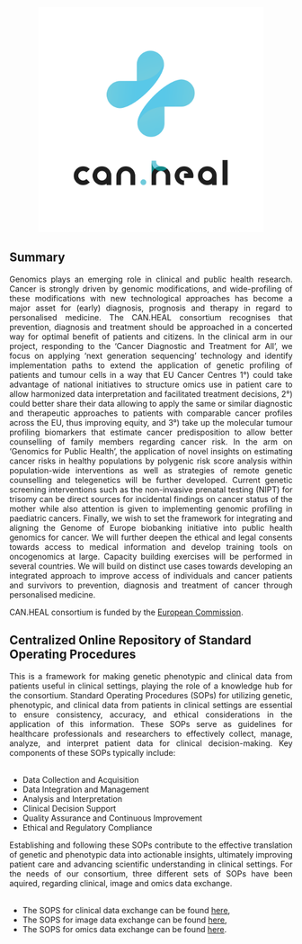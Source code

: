 <p align="center"> 
<img src="https://github.com/BiodataAnalysisGroup/CanHeal-NGS-SOPs/blob/main/images/logo.png" alt="CAN.HEAL logo" style="center; height: 400px; width:400px;"/>
</p>

## Summary
<div align='justify'> Genomics plays an emerging role in clinical and public health research. Cancer is strongly driven by genomic modifications, and wide-profiling of these modifications with new technological approaches has become a major asset for (early) diagnosis, prognosis and therapy in regard to personalised medicine. The CAN.HEAL consortium recognises that prevention, diagnosis and treatment should be approached in a concerted way for optimal benefit of patients and citizens. In the clinical arm in our project, responding to the ‘Cancer Diagnostic and Treatment for All’, we focus on applying ‘next generation sequencing’ technology and identify implementation paths to extend the application of genetic profiling of patients and tumour cells in a way that EU Cancer Centres 1°) could take advantage of national initiatives to structure omics use in patient care to allow harmonized data interpretation and facilitated treatment decisions, 2°) could better share their data allowing to apply the same or similar diagnostic and therapeutic approaches to patients with comparable cancer profiles across the EU, thus improving equity, and 3°) take up the molecular tumour profiling biomarkers that estimate cancer predisposition to allow better counselling of family members regarding cancer risk. In the arm on ‘Genomics for Public Health’, the application of novel insights on estimating cancer risks in healthy populations by polygenic risk score analysis within population-wide interventions as well as strategies of remote genetic counselling and telegenetics will be further developed. Current genetic screening interventions such as the non-invasive prenatal testing (NIPT) for trisomy can be direct sources for incidental findings on cancer status of the mother while also attention is given to implementing genomic profiling in paediatric cancers. Finally, we wish to set the framework for integrating and aligning the Genome of Europe biobanking initiative into public health genomics for cancer. We will further deepen the ethical and legal consents towards access to medical information and develop training tools on oncogenomics at large. Capacity building exercises will be performed in several countries. We will build on distinct use cases towards developing an integrated approach to improve access of individuals and cancer patients and survivors to prevention, diagnosis and treatment of cancer through personalised medicine. </div>

CAN.HEAL consortium is funded by the [European Commission](https://ec.europa.eu/info/funding-tenders/opportunities/portal/screen/opportunities/topic-details/eu4h-2021-pj-15).

## Centralized Online Repository of Standard Operating Procedures

<div align='justify'>This is a framework for making genetic phenotypic and clinical data from patients useful in clinical settings, playing the role of a knowledge hub for the consortium. Standard Operating Procedures (SOPs) for utilizing genetic, phenotypic, and clinical data from patients in clinical settings are essential to ensure consistency, accuracy, and ethical considerations in the application of this information. These SOPs serve as guidelines for healthcare professionals and researchers to effectively collect, manage, analyze, and interpret patient data for clinical decision-making. Key components of these SOPs typically include:  </div>
<br>

- Data Collection and Acquisition
- Data Integration and Management
- Analysis and Interpretation
- Clinical Decision Support
- Quality Assurance and Continuous Improvement
- Ethical and Regulatory Compliance

<div align='justify'>Establishing and following these SOPs contribute to the effective translation of genetic and phenotypic data into actionable insights, ultimately improving patient care and advancing scientific understanding in clinical settings. For the needs of our consortium, three different sets of SOPs have been aquired, regarding clinical, image and omics data exchange.</div>
<br>

- The SOPS for clinical data exchange can be found [here](https://github.com/BiodataAnalysisGroup/CanHeal-NGS-SOPs/blob/main/SOPs-clinical-data-exchange.md),
- The SOPS for image data exchange can be found [here](https://github.com/BiodataAnalysisGroup/CanHeal-NGS-SOPs/blob/main/SOPs-image-data-exchange.md),
- The SOPS for omics data exchange can be found [here](https://github.com/BiodataAnalysisGroup/CanHeal-NGS-SOPs/blob/main/SOPs-omics-data-exchange.md).
